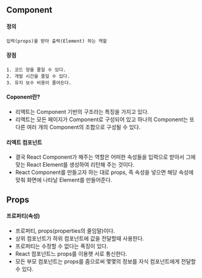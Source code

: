 ## Component
#### 정의
    입력(props)을 받아 출력(Element) 하는 역할
#### 장점
    1. 코드 양을 줄일 수 있다.
    2. 개발 시간을 줄일 수 있다.
    3. 유지 보수 비용이 줄어든다.
#### Coponent란?
-  리액트는 Component 기반의 구조라는 특징을 가지고 있다.
- 리액트는 모든 페이지가 Component로 구성되어 있고 하나의 Component는 또 다른 여러 개의 Component의 조합으로 구성될 수 있다.
#### 리엑트 컴포넌트
-  결국 React Component가 해주는 역할은 어떠한 속성들을 입력으로 받아서 그에 맞는 React Element를 생성하여 리턴해 주는 것이다.
- React Component를 만들고자 하는 대로 props, 즉 속성을 넣으면 해당 속성에 맞춰 화면에 나타날 Element를 만들어준다.
## Props
#### 프로퍼티(속성)
- 프로퍼티, props(properties의 줄임말)이다.
- 상위 컴포넌트가 하위 컴포넌트에 값을 전달할때 사용한다.
- 프로퍼티는 수정할 수 없다는 픅징이 있다.
- React 컴포넌트느 props를 이용햇 서로 통신한다.
- 모든 부모 컴포넌트는 props를 줌으로써 몇몇의 정보를 자식 컴포넌트에게 전달할 수 있다.
